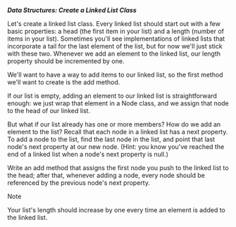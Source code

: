 ***Data Structures: Create a Linked List Class***

Let's create a linked list class. Every linked list should start out with a few basic properties: a head (the first item in your list) and a length (number of items in your list). Sometimes you'll see implementations of linked lists that incorporate a tail for the last element of the list, but for now we'll just stick with these two. Whenever we add an element to the linked list, our length property should be incremented by one.

We'll want to have a way to add items to our linked list, so the first method we'll want to create is the add method.

If our list is empty, adding an element to our linked list is straightforward enough: we just wrap that element in a Node class, and we assign that node to the head of our linked list.

But what if our list already has one or more members? How do we add an element to the list? Recall that each node in a linked list has a next property. To add a node to the list, find the last node in the list, and point that last node's next property at our new node. (Hint: you know you've reached the end of a linked list when a node's next property is null.)


Write an add method that assigns the first node you push to the linked list to the head; after that, whenever adding a node, every node should be referenced by the previous node's next property.

Note

Your list's length should increase by one every time an element is added to the linked list.
